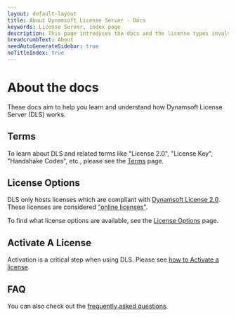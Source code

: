 ```yaml
---
layout: default-layout
title: About Dynamsoft License Server - Docs
keywords: License Server, index page
description: This page introduces the docs and the license types involved
breadcrumbText: About
needAutoGenerateSidebar: true
noTitleIndex: true
---
```


# About the docs

These docs aim to help you learn and understand how Dynamsoft License Server (DLS) works.

## Terms

To learn about DLS and related terms like "License 2.0", "License Key", "Handshake Codes", etc., please see the [Terms]({{site.about}}terms.html) page.

## License Options

DLS only hosts licenses which are compliant with [Dynamsoft License 2.0]({{site.about}}terms.html#license-20). These licenses are considered ["online licenses"]({{site.about}}licensefaq.html#what-are-the-differences-between-online-and-offline-licenses). 

To find what license options are available, see the [License Options]({{site.about}}licensetypes.html) page.

## Activate A License

Activation is a critical step when using DLS. Please see [how to Activate a license]({{site.about}}activate.html).

## FAQ

You can also check out the [frequently asked questions]({{site.about}}licensefaq.html).
